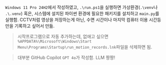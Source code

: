 `Windows 11 Pro 24H2`에서 작성하였고, `.\run.ps1`을 실행하면 가상환경(`.\venv`나 `.\.venv`) 혹은, 시스템에 설치된 파이썬 환경에 필요한 패키지를 설치하고 `main.py`를 실행함. CCTV처럼 영상을 저장하는게 아닌, 수면 시간이나 마지막 컴퓨터 이용 시간등만을 기록하고 싶어서 만듦.

> 시작프로그램으로 자동 추가하는데, 없애고 싶으면 `%APPDATA%\Microsoft\Windows\Start Menu\Programs\Startup\run_motion_records.lnk`파일을 삭제하면 됨.

> 대부분 GitHub Copilot `GPT 4o`가 작성함. LLM 짱짱!
